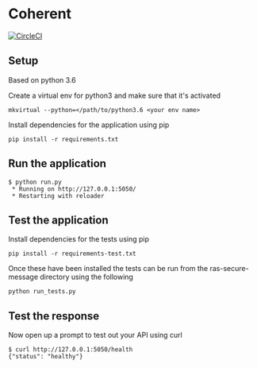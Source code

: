 # Coherent


[![CircleCI](https://circleci.com/gh/rjweeks/coherent/tree/master.svg?style=svg)](https://circleci.com/gh/rjweeks/coherent/tree/master)


## Setup
Based on python 3.6

Create a virtual env for python3 and make sure that it's activated

```
mkvirtual --python=</path/to/python3.6 <your env name>
```

Install dependencies for the application using pip

```
pip install -r requirements.txt
```

Run the application
-------------------
```
$ python run.py
 * Running on http://127.0.0.1:5050/
 * Restarting with reloader
```

Test the application
--------------------
Install dependencies for the tests using pip

```
pip install -r requirements-test.txt
```
Once these have been installed the tests can be run from the ras-secure-message directory using the following
```
python run_tests.py
```

Test the response
-----------------

Now open up a prompt to test out your API using curl
```
$ curl http://127.0.0.1:5050/health
{"status": "healthy"}
```

